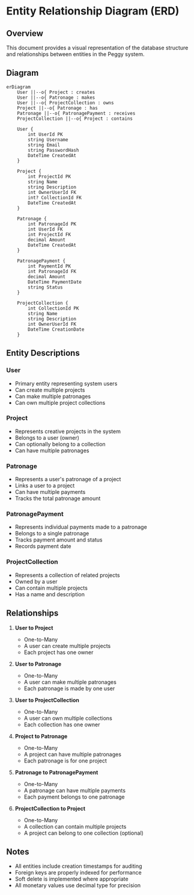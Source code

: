 # Entity Relationship Diagram (ERD)

## Overview
This document provides a visual representation of the database structure and relationships between entities in the Peggy system.

## Diagram
```mermaid
erDiagram
    User ||--o{ Project : creates
    User ||--o{ Patronage : makes
    User ||--o{ ProjectCollection : owns
    Project ||--o{ Patronage : has
    Patronage ||--o{ PatronagePayment : receives
    ProjectCollection ||--o{ Project : contains

    User {
        int UserId PK
        string Username
        string Email
        string PasswordHash
        DateTime CreatedAt
    }

    Project {
        int ProjectId PK
        string Name
        string Description
        int OwnerUserId FK
        int? CollectionId FK
        DateTime CreatedAt
    }

    Patronage {
        int PatronageId PK
        int UserId FK
        int ProjectId FK
        decimal Amount
        DateTime CreatedAt
    }

    PatronagePayment {
        int PaymentId PK
        int PatronageId FK
        decimal Amount
        DateTime PaymentDate
        string Status
    }

    ProjectCollection {
        int CollectionId PK
        string Name
        string Description
        int OwnerUserId FK
        DateTime CreationDate
    }
```

## Entity Descriptions

### User
- Primary entity representing system users
- Can create multiple projects
- Can make multiple patronages
- Can own multiple project collections

### Project
- Represents creative projects in the system
- Belongs to a user (owner)
- Can optionally belong to a collection
- Can have multiple patronages

### Patronage
- Represents a user's patronage of a project
- Links a user to a project
- Can have multiple payments
- Tracks the total patronage amount

### PatronagePayment
- Represents individual payments made to a patronage
- Belongs to a single patronage
- Tracks payment amount and status
- Records payment date

### ProjectCollection
- Represents a collection of related projects
- Owned by a user
- Can contain multiple projects
- Has a name and description

## Relationships

1. **User to Project**
   - One-to-Many
   - A user can create multiple projects
   - Each project has one owner

2. **User to Patronage**
   - One-to-Many
   - A user can make multiple patronages
   - Each patronage is made by one user

3. **User to ProjectCollection**
   - One-to-Many
   - A user can own multiple collections
   - Each collection has one owner

4. **Project to Patronage**
   - One-to-Many
   - A project can have multiple patronages
   - Each patronage is for one project

5. **Patronage to PatronagePayment**
   - One-to-Many
   - A patronage can have multiple payments
   - Each payment belongs to one patronage

6. **ProjectCollection to Project**
   - One-to-Many
   - A collection can contain multiple projects
   - A project can belong to one collection (optional)

## Notes
- All entities include creation timestamps for auditing
- Foreign keys are properly indexed for performance
- Soft delete is implemented where appropriate
- All monetary values use decimal type for precision 